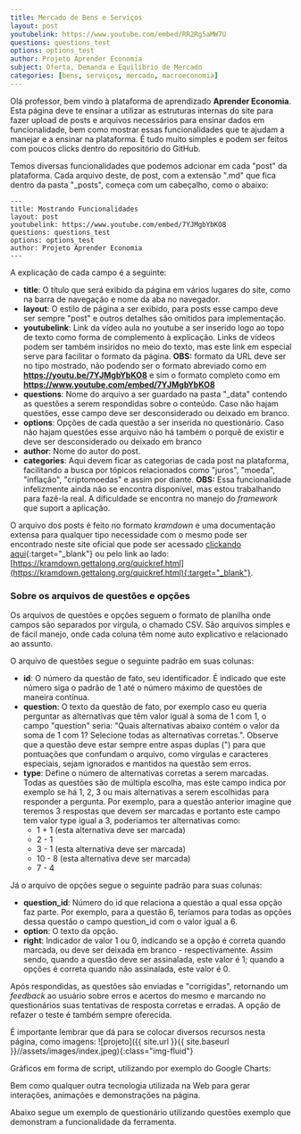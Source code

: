 ```yaml
---
title: Mercado de Bens e Serviços
layout: post
youtubelink: https://www.youtube.com/embed/RR2Rg5aMW7U
questions: questions_test
options: options_test
author: Projeto Aprender Economia
subject: Oferta, Demanda e Equilíbrio de Mercado
categories: [bens, serviços, mercado, macroeconomia]
---
```


Olá professor, bem vindo à plataforma de aprendizado **Aprender Economia**. Esta página deve te ensinar a utilizar as estruturas internas do site para fazer upload de posts e arquivos necessários para ensinar dados em funcionalidade, bem como mostrar essas funcionalidades que te ajudam a manejar e a ensinar na plataforma. É tudo muito simples e podem ser feitos com poucos clicks dentro do repositório do GitHub.

Temos diversas funcionalidades que podemos adcionar em cada "post" da plataforma. Cada arquivo deste, de post, com a extensão ".md" que fica dentro da pasta "_posts", começa com um cabeçalho, como o abaixo:

    ---
    title: Mostrando Funcionalidades
    layout: post
    youtubelink: https://www.youtube.com/embed/7YJMgbYbKO8
    questions: questions_test
    options: options_test
    author: Projeto Aprender Economia
    ---

A explicação de cada campo é a seguinte:

+ **title**: O título que será exibido da página em vários lugares do site, como na barra de navegação e nome da aba no navegador.
+ **layout**: O estilo de página a ser exibido, para posts esse campo deve ser sempre "post" e outros detalhes são omitidos para implementação.
+ **youtubelink**: Link da vídeo aula no youtube a ser inserido logo ao topo de texto como forma de complemento à explicação. Links de vídeos podem ser também insiridos no meio do texto, mas este link em especial serve para facilitar o formato da página. **OBS:** formato da URL deve ser no tipo mostrado, não podendo ser o formato abreviado como em **https://youtu.be/7YJMgbYbKO8** e sim o formato completo como em **https://www.youtube.com/embed/7YJMgbYbKO8**
+ **questions**: Nome do arquivo a ser guardado na pasta "_data" contendo as questões a serem respondidas sobre o conteúdo. Caso não hajam questões, esse campo deve ser desconsiderado ou deixado em branco.
+ **options**: Opções de cada questão a ser inserida no questionário. Caso não hajam questões esse arquivo não há também o porquê de existir e deve ser desconsiderado ou deixado em branco
+ **author**: Nome do autor do post.
+ **categories**: Aqui devem ficar as categorias de cada post na plataforma, facilitando a busca por tópicos relacionados como "juros", "moeda", "inflação", "criptomoedas" e assim por diante. **OBS:** Essa funcionalidade infelizmente ainda não se encontra disponível, mas estou trabalhando para fazê-la real. A dificuldade se encontra no manejo do *framework* que suport a aplicação.

O arquivo dos posts é feito no formato *kramdown* e uma documentação extensa para qualquer tipo necessidade com o mesmo pode ser encontrado neste site oficial que pode ser acessado [clickando aqui](https://kramdown.gettalong.org/quickref.html){:target="_blank"} ou pelo link ao lado: [https://kramdown.gettalong.org/quickref.html](https://kramdown.gettalong.org/quickref.html){:target="_blank"}.

### Sobre os arquivos de questões e opções

Os arquivos de questões e opções seguem o formato de planilha onde campos são separados por vírgula, o chamado CSV. São arquivos simples e de fácil manejo, onde cada coluna têm nome auto explicativo e relacionado ao assunto.

O arquivo de questões segue o seguinte padrão em suas colunas:

+ **id**: O número da questão de fato, seu identificador. É indicado que este número siga o padrão de 1 até o número máximo de questões de maneira contínua.
+ **question**: O texto da questão de fato, por exemplo caso eu queria perguntar as alternativas que têm valor igual à soma de 1 com 1, o campo "question" seria: "Quais alternativas abaixo contém o valor da soma de 1 com 1? Selecione todas as alternativas corretas.". Observe que a questão deve estar sempre entre aspas duplas (") para que pontuações que confundam o arquivo, como vírgulas e caracteres especiais, sejam ignorados e mantidos na questão sem erros.
+ **type**: Define o número de alternativas corretas a serem marcadas. Todas as questões são de múltipla escolha, mas este campo indica por exemplo se há 1, 2, 3 ou mais alternativas a serem escolhidas para responder a pergunta. Por exemplo, para a questão anterior imagine que teremos 3 respostas que devem ser marcadas e portanto este campo tem valor type igual a 3, poderíamos ter alternativas como:
    + 1 + 1 (esta alternativa deve ser marcada)
    + 2 - 1
    + 3 - 1 (esta alternativa deve ser marcada)
    + 10 - 8 (esta alternativa deve ser marcada)
    + 7 - 4

Já o arquivo de opções segue o seguinte padrão para suas colunas:

+ **question_id**: Número do id que relaciona a questão a qual essa opção faz parte. Por exemplo, para a questão 6, teríamos para todas as opções dessa questão o campo question_id com o valor igual a 6.
+ **option**: O texto da opção.
+ **right**: Indicador de valor 1 ou 0, indicando se a opção é correta quando marcada, ou deve ser deixada em branco - respectivamente. Assim sendo, quando a questão deve ser assinalada, este valor é 1; quando a opções é correta quando não assinalada, este valor é 0.

Após respondidas, as questões são enviadas e "corrigidas", retornando um *feedback* ao usuário sobre erros e acertos do mesmo e marcando no questionários suas tentativas de resposta corretas e erradas. A opção de refazer o teste é também sempre oferecida.

É importante lembrar que dá para se colocar diversos recursos nesta página, como imagens:
![projeto]({{ site.url }}{{ site.baseurl }}//assets/images/index.jpeg){:class="img-fluid"}


Gráficos em forma de script, utilizando por exemplo do Google Charts:

<script type="text/javascript">
      google.charts.load('current', {'packages':['line']});
      google.charts.setOnLoadCallback(drawChart);

    function drawChart() {

      var data = new google.visualization.DataTable();
      data.addColumn('number', 'Day');
      data.addColumn('number', 'Guardians of the Galaxy');
      data.addColumn('number', 'The Avengers');
      data.addColumn('number', 'Transformers: Age of Extinction');

      data.addRows([
        [1,  37.8, 80.8, 41.8],
        [2,  30.9, 69.5, 32.4],
        [3,  25.4,   57, 25.7],
        [4,  11.7, 18.8, 10.5],
        [5,  11.9, 17.6, 10.4],
        [6,   8.8, 13.6,  7.7],
        [7,   7.6, 12.3,  9.6],
        [8,  12.3, 29.2, 10.6],
        [9,  16.9, 42.9, 14.8],
        [10, 12.8, 30.9, 11.6],
        [11,  5.3,  7.9,  4.7],
        [12,  6.6,  8.4,  5.2],
        [13,  4.8,  6.3,  3.6],
        [14,  4.2,  6.2,  3.4]
      ]);

      var options = {
        chart: {
          title: 'Box Office Earnings in First Two Weeks of Opening',
          subtitle: 'in millions of dollars (USD) \n Exemplo Utilizado no Site do projeto Aprender Economia'
        },
        // width: 900,
        // height: 500,
        axes: {
          x: {
            0: {side: 'top'}
          }
        }
      };

      var chart = new google.charts.Line(document.getElementById('line_top_x'));

      chart.draw(data, google.charts.Line.convertOptions(options));
    }
</script>
<div class="chart" id="line_top_x"></div>
<script>$(window).resize(() => drawChart());</script>
Bem como qualquer outra tecnologia utilizada na Web para gerar interações, animações e demonstrações na página.

Abaixo segue um exemplo de questionário utilizando questões exemplo que demonstram a funcionalidade da ferramenta.